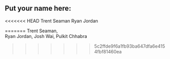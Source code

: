 ## Put your name here:


<<<<<<< HEAD
Trent Seaman
Ryan Jordan

=======
Trent Seaman,    
Ryan Jordan,
Josh Wai,
Pulkit Chhabra

>>>>>>> 5c2ffde9f6a1fb93ba647dfa6e4154fbf81460ea